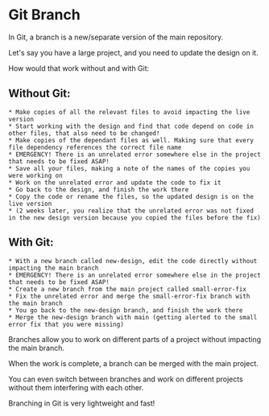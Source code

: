 # Git Branch

In Git, a branch is a new/separate version of the main repository.

Let's say you have a large project, and you need to update the design on it.

How would that work without and with Git:

## Without Git:

    * Make copies of all the relevant files to avoid impacting the live version
    * Start working with the design and find that code depend on code in other files, that also need to be changed!
    * Make copies of the dependant files as well. Making sure that every file dependency references the correct file name
    * EMERGENCY! There is an unrelated error somewhere else in the project that needs to be fixed ASAP!
    * Save all your files, making a note of the names of the copies you were working on
    * Work on the unrelated error and update the code to fix it
    * Go back to the design, and finish the work there
    * Copy the code or rename the files, so the updated design is on the live version
    * (2 weeks later, you realize that the unrelated error was not fixed in the new design version because you copied the files before the fix)

## With Git:

    * With a new branch called new-design, edit the code directly without impacting the main branch
    * EMERGENCY! There is an unrelated error somewhere else in the project that needs to be fixed ASAP!
    * Create a new branch from the main project called small-error-fix
    * Fix the unrelated error and merge the small-error-fix branch with the main branch
    * You go back to the new-design branch, and finish the work there
    * Merge the new-design branch with main (getting alerted to the small error fix that you were missing)
    
Branches allow you to work on different parts of a project without impacting the main branch.

When the work is complete, a branch can be merged with the main project.

You can even switch between branches and work on different projects without them interfering with each other.

Branching in Git is very lightweight and fast!

